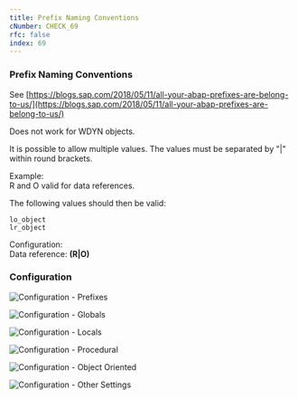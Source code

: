 ```yaml
---
title: Prefix Naming Conventions
cNumber: CHECK_69
rfc: false
index: 69
---
```


### Prefix Naming Conventions

See [https://blogs.sap.com/2018/05/11/all-your-abap-prefixes-are-belong-to-us/](https://blogs.sap.com/2018/05/11/all-your-abap-prefixes-are-belong-to-us/)

Does not work for WDYN objects.

It is possible to allow multiple values.
The values must be separated by "|" within round brackets.

Example:  
R and O valid for data references.

The following values should then be valid:
```abap
lo_object  
lr_object
```

Configuration:  
Data reference: **(R|O)**

### Configuration
![Configuration - Prefixes](/img/69_conf_prefixes.png)

![Configuration - Globals](/img/69_conf_globals.png)

![Configuration - Locals](/img/69_conf_locals.png)

![Configuration - Procedural](/img/69_conf_procedural.png)

![Configuration - Object Oriented](/img/69_conf_oo.png)

![Configuration - Other Settings](/img/69_conf_other.png)
